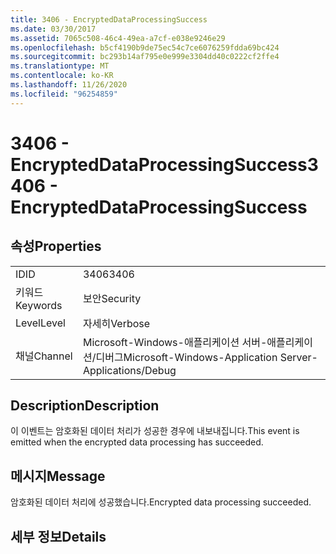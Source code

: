 ```yaml
---
title: 3406 - EncryptedDataProcessingSuccess
ms.date: 03/30/2017
ms.assetid: 7065c508-46c4-49ea-a7cf-e038e9246e29
ms.openlocfilehash: b5cf4190b9de75ec54c7ce6076259fdda69bc424
ms.sourcegitcommit: bc293b14af795e0e999e3304dd40c0222cf2ffe4
ms.translationtype: MT
ms.contentlocale: ko-KR
ms.lasthandoff: 11/26/2020
ms.locfileid: "96254859"
---
```

# <a name="3406---encrypteddataprocessingsuccess"></a><span data-ttu-id="00a9f-102">3406 - EncryptedDataProcessingSuccess</span><span class="sxs-lookup"><span data-stu-id="00a9f-102">3406 - EncryptedDataProcessingSuccess</span></span>

## <a name="properties"></a><span data-ttu-id="00a9f-103">속성</span><span class="sxs-lookup"><span data-stu-id="00a9f-103">Properties</span></span>  
  
|||  
|-|-|  
|<span data-ttu-id="00a9f-104">ID</span><span class="sxs-lookup"><span data-stu-id="00a9f-104">ID</span></span>|<span data-ttu-id="00a9f-105">3406</span><span class="sxs-lookup"><span data-stu-id="00a9f-105">3406</span></span>|  
|<span data-ttu-id="00a9f-106">키워드</span><span class="sxs-lookup"><span data-stu-id="00a9f-106">Keywords</span></span>|<span data-ttu-id="00a9f-107">보안</span><span class="sxs-lookup"><span data-stu-id="00a9f-107">Security</span></span>|  
|<span data-ttu-id="00a9f-108">Level</span><span class="sxs-lookup"><span data-stu-id="00a9f-108">Level</span></span>|<span data-ttu-id="00a9f-109">자세히</span><span class="sxs-lookup"><span data-stu-id="00a9f-109">Verbose</span></span>|  
|<span data-ttu-id="00a9f-110">채널</span><span class="sxs-lookup"><span data-stu-id="00a9f-110">Channel</span></span>|<span data-ttu-id="00a9f-111">Microsoft-Windows-애플리케이션 서버-애플리케이션/디버그</span><span class="sxs-lookup"><span data-stu-id="00a9f-111">Microsoft-Windows-Application Server-Applications/Debug</span></span>|  
  
## <a name="description"></a><span data-ttu-id="00a9f-112">Description</span><span class="sxs-lookup"><span data-stu-id="00a9f-112">Description</span></span>  

 <span data-ttu-id="00a9f-113">이 이벤트는 암호화된 데이터 처리가 성공한 경우에 내보내집니다.</span><span class="sxs-lookup"><span data-stu-id="00a9f-113">This event is emitted when the encrypted data processing has succeeded.</span></span>  
  
## <a name="message"></a><span data-ttu-id="00a9f-114">메시지</span><span class="sxs-lookup"><span data-stu-id="00a9f-114">Message</span></span>  

 <span data-ttu-id="00a9f-115">암호화된 데이터 처리에 성공했습니다.</span><span class="sxs-lookup"><span data-stu-id="00a9f-115">Encrypted data processing succeeded.</span></span>  
  
## <a name="details"></a><span data-ttu-id="00a9f-116">세부 정보</span><span class="sxs-lookup"><span data-stu-id="00a9f-116">Details</span></span>
